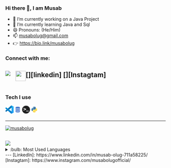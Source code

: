 ### Hi there 👋, I am Musab



- 🔭 I’m currently working on a Java Project
- 🌱 I’m currently learning  Java and Sql
- 😄 Pronouns: (He/Him)
- 📫 musabolug@gmail.com
- 👉 https://bio.link/musabolug

### Connect with me:
[<img  width="32" src="https://unpkg.com/simple-icons@v4/icons/linkedin.svg" align="left" />][linkedin]
[<img height="32" width="32" src="https://unpkg.com/simple-icons@v7/icons/Instagram.svg" align="left"  />][Instagtam]
<br />
<br />
----
### Tech I use 

<img align="left" alt="Visual Studio Code" width="26px" src="https://raw.githubusercontent.com/github/explore/80688e429a7d4ef2fca1e82350fe8e3517d3494d/topics/visual-studio-code/visual-studio-code.png" />
<img align="left" alt="SQL" width="26px" src="https://raw.githubusercontent.com/github/explore/80688e429a7d4ef2fca1e82350fe8e3517d3494d/topics/sql/sql.png" />
<img align="left" alt="Terminal" width="26px" src="https://raw.githubusercontent.com/github/explore/80688e429a7d4ef2fca1e82350fe8e3517d3494d/topics/terminal/terminal.png" />
<img align="left" alt="Terminal" width="26px" src="https://raw.githubusercontent.com/github/explore/80688e429a7d4ef2fca1e82350fe8e3517d3494d/topics/python/python.png" />

<br />
<br />

---
<p style="width:100%"><a href="https://github.com/ryo-ma/github-profile-trophy"><img src="https://github-profile-trophy.vercel.app/?username=musabolug" alt="musabolug" /></a></p>
<br />
<img src="https://github-readme-stats.vercel.app/api?username=musabolug&show_icons=true&theme=dark" 
<br />
<details>
<summary>:bulb:  Most Used Languages</summary>
<img src="https://github-readme-stats.vercel.app/api/top-langs/?username=codingwithdidem&layout=compact" >
</details>
---
[LinkedIn]:  https://www.linkedin.com/in/musab-olug-711a58225/
[Instagtam]: https://www.instagram.com/musabolugofficial/
